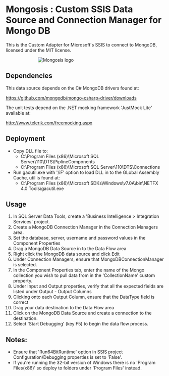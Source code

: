 # Mongosis : Custom SSIS Data Source and Connection Manager for Mongo DB

This is the Custom Adapter for Microsoft's SSIS to connect to MongoDB, licensed under the MIT license.

<div style="margin-left:auto;margin-right:auto;width:300px;"><img src="http://tech.simplybusiness.co.uk/wp-content/uploads/2012/06/Mongosis3Smaller.png" alt="Mongosis logo"></div>

## Dependencies

This data source depends on the C# MongoDB drivers found at:

https://github.com/mongodb/mongo-csharp-driver/downloads

The unit tests depend on the .NET mocking framework 'JustMock Lite' available at:

http://www.telerik.com/freemocking.aspx

## Deployment

* Copy DLL file to:
	* C:\Program Files (x86)\Microsoft SQL Server\110\DTS\PiplineComponents
	* C:\Program Files (x86)\Microsoft SQL Server\110\DTS\Connections
* Run gacutil.exe with '/iF' option to load DLL in to the GLobal Assembly Cache, util is found at:
	* C:\Program Files (x86)\Microsoft SDKs\Windows\v7.0A\bin\NETFX 4.0 Tools\gacutil.exe

## Usage

1. In SQL Server Data Tools, create a 'Business Intelligence > Integration Services' project.
2. Create a MongoDB Connection Manager in the Connection Managers area.
3. Set the database, server, username and password values in the Component Properties
4. Drag a MongoDB Data Source in to the Data Flow area
5. Right click the MongoDB data source and click Edit
6. Under Connection Managers, ensure that MongoDBConnectionManager is selected.
7. In the Component Properties tab, enter the name of the Mongo collection you wish to pull data from in the 'CollectionName' custom property.
8. Under Input and Output properties, verify that all the expected fields are listed under Output - Output Columns
9. Clicking onto each Output Column, ensure that the DataType field is correct
10. Drag your data destination to the Data Flow area
11. Click on the MongoDB Data Source and create a connection to the destination.
12. Select 'Start Debugging' (key F5) to begin the data flow process.

## Notes:

* Ensure that 'Run64BitRuntime' option in SSIS project Configuration/Debugging properties is set to 'False'.
* If you're running the 32-bit version of Windows there is no 'Program Files(x86)' so deploy to folders under 'Program Files' instead.